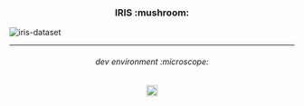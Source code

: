 <h3 align="center">
IRIS :mushroom:
</h3>

![iris-dataset](https://user-images.githubusercontent.com/86073690/233843641-784eca6d-a334-4bfb-adf1-3c14e580f3a1.png)

***

<h6 align="center">
dev environment :microscope:
</h6>

<div align="center">
  <img height="20" src = "https://img.shields.io/badge/Jupyter notebook-white.svg?">
</div>

